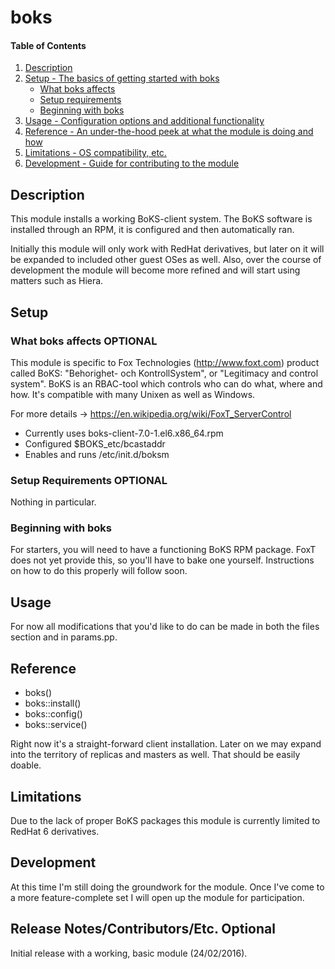 # boks

#### Table of Contents

1. [Description](#description)
1. [Setup - The basics of getting started with boks](#setup)
    * [What boks affects](#what-boks-affects)
    * [Setup requirements](#setup-requirements)
    * [Beginning with boks](#beginning-with-boks)
1. [Usage - Configuration options and additional functionality](#usage)
1. [Reference - An under-the-hood peek at what the module is doing and how](#reference)
1. [Limitations - OS compatibility, etc.](#limitations)
1. [Development - Guide for contributing to the module](#development)

## Description

This module installs a working BoKS-client system. The BoKS software is installed
through an RPM, it is configured and then automatically ran. 

Initially this module will only work with RedHat derivatives, but later on it will
be expanded to included other guest OSes as well. Also, over the course of development 
the module will become more refined and will start using matters such as Hiera.

## Setup

### What boks affects **OPTIONAL**

This module is specific to Fox Technologies (http://www.foxt.com) product called
BoKS: "Behorighet- och KontrollSystem", or "Legitimacy and control system". BoKS
is an RBAC-tool which controls who can do what, where and how. It's compatible 
with many Unixen as well as Windows. 

For more details -> https://en.wikipedia.org/wiki/FoxT_ServerControl

* Currently uses boks-client-7.0-1.el6.x86_64.rpm
* Configured $BOKS_etc/bcastaddr
* Enables and runs /etc/init.d/boksm

### Setup Requirements **OPTIONAL**

Nothing in particular.

### Beginning with boks

For starters, you will need to have a functioning BoKS RPM package. FoxT 
does not yet provide this, so you'll have to bake one yourself. Instructions
on how to do this properly will follow soon.

## Usage

For now all modifications that you'd like to do can be made in both the files 
section and in params.pp.

## Reference

* boks()
* boks::install()
* boks::config()
* boks::service()

Right now it's a straight-forward client installation. Later on we may expand
into the territory of replicas and masters as well. That should be easily doable.

## Limitations

Due to the lack of proper BoKS packages this module is currently limited to
RedHat 6 derivatives.

## Development

At this time I'm still doing the groundwork for the module. Once I've come to 
a more feature-complete set I will open up the module for participation.

## Release Notes/Contributors/Etc. **Optional**

Initial release with a working, basic module (24/02/2016).
